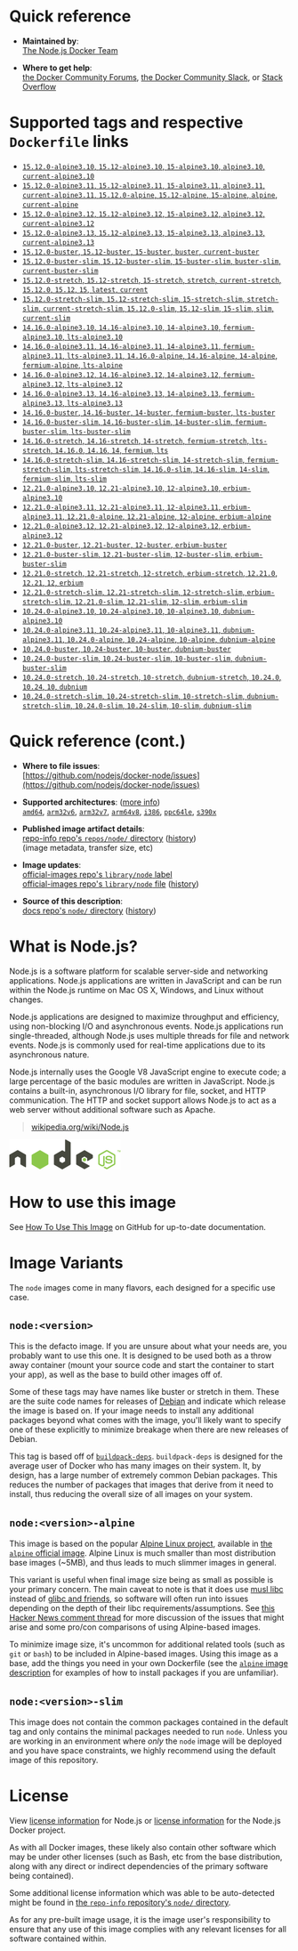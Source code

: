 <!--

********************************************************************************

WARNING:

    DO NOT EDIT "node/README.md"

    IT IS AUTO-GENERATED

    (from the other files in "node/" combined with a set of templates)

********************************************************************************

-->

# Quick reference

-	**Maintained by**:  
	[The Node.js Docker Team](https://github.com/nodejs/docker-node)

-	**Where to get help**:  
	[the Docker Community Forums](https://forums.docker.com/), [the Docker Community Slack](https://dockr.ly/slack), or [Stack Overflow](https://stackoverflow.com/search?tab=newest&q=docker)

# Supported tags and respective `Dockerfile` links

-	[`15.12.0-alpine3.10`, `15.12-alpine3.10`, `15-alpine3.10`, `alpine3.10`, `current-alpine3.10`](https://github.com/nodejs/docker-node/blob/769695552abd81267f562517b40407c64039e36a/15/alpine3.10/Dockerfile)
-	[`15.12.0-alpine3.11`, `15.12-alpine3.11`, `15-alpine3.11`, `alpine3.11`, `current-alpine3.11`, `15.12.0-alpine`, `15.12-alpine`, `15-alpine`, `alpine`, `current-alpine`](https://github.com/nodejs/docker-node/blob/769695552abd81267f562517b40407c64039e36a/15/alpine3.11/Dockerfile)
-	[`15.12.0-alpine3.12`, `15.12-alpine3.12`, `15-alpine3.12`, `alpine3.12`, `current-alpine3.12`](https://github.com/nodejs/docker-node/blob/769695552abd81267f562517b40407c64039e36a/15/alpine3.12/Dockerfile)
-	[`15.12.0-alpine3.13`, `15.12-alpine3.13`, `15-alpine3.13`, `alpine3.13`, `current-alpine3.13`](https://github.com/nodejs/docker-node/blob/769695552abd81267f562517b40407c64039e36a/15/alpine3.13/Dockerfile)
-	[`15.12.0-buster`, `15.12-buster`, `15-buster`, `buster`, `current-buster`](https://github.com/nodejs/docker-node/blob/769695552abd81267f562517b40407c64039e36a/15/buster/Dockerfile)
-	[`15.12.0-buster-slim`, `15.12-buster-slim`, `15-buster-slim`, `buster-slim`, `current-buster-slim`](https://github.com/nodejs/docker-node/blob/769695552abd81267f562517b40407c64039e36a/15/buster-slim/Dockerfile)
-	[`15.12.0-stretch`, `15.12-stretch`, `15-stretch`, `stretch`, `current-stretch`, `15.12.0`, `15.12`, `15`, `latest`, `current`](https://github.com/nodejs/docker-node/blob/769695552abd81267f562517b40407c64039e36a/15/stretch/Dockerfile)
-	[`15.12.0-stretch-slim`, `15.12-stretch-slim`, `15-stretch-slim`, `stretch-slim`, `current-stretch-slim`, `15.12.0-slim`, `15.12-slim`, `15-slim`, `slim`, `current-slim`](https://github.com/nodejs/docker-node/blob/769695552abd81267f562517b40407c64039e36a/15/stretch-slim/Dockerfile)
-	[`14.16.0-alpine3.10`, `14.16-alpine3.10`, `14-alpine3.10`, `fermium-alpine3.10`, `lts-alpine3.10`](https://github.com/nodejs/docker-node/blob/6e7d6511aba22da645ec21bd157a369a78794e6c/14/alpine3.10/Dockerfile)
-	[`14.16.0-alpine3.11`, `14.16-alpine3.11`, `14-alpine3.11`, `fermium-alpine3.11`, `lts-alpine3.11`, `14.16.0-alpine`, `14.16-alpine`, `14-alpine`, `fermium-alpine`, `lts-alpine`](https://github.com/nodejs/docker-node/blob/6e7d6511aba22da645ec21bd157a369a78794e6c/14/alpine3.11/Dockerfile)
-	[`14.16.0-alpine3.12`, `14.16-alpine3.12`, `14-alpine3.12`, `fermium-alpine3.12`, `lts-alpine3.12`](https://github.com/nodejs/docker-node/blob/6e7d6511aba22da645ec21bd157a369a78794e6c/14/alpine3.12/Dockerfile)
-	[`14.16.0-alpine3.13`, `14.16-alpine3.13`, `14-alpine3.13`, `fermium-alpine3.13`, `lts-alpine3.13`](https://github.com/nodejs/docker-node/blob/6e7d6511aba22da645ec21bd157a369a78794e6c/14/alpine3.13/Dockerfile)
-	[`14.16.0-buster`, `14.16-buster`, `14-buster`, `fermium-buster`, `lts-buster`](https://github.com/nodejs/docker-node/blob/6e7d6511aba22da645ec21bd157a369a78794e6c/14/buster/Dockerfile)
-	[`14.16.0-buster-slim`, `14.16-buster-slim`, `14-buster-slim`, `fermium-buster-slim`, `lts-buster-slim`](https://github.com/nodejs/docker-node/blob/6e7d6511aba22da645ec21bd157a369a78794e6c/14/buster-slim/Dockerfile)
-	[`14.16.0-stretch`, `14.16-stretch`, `14-stretch`, `fermium-stretch`, `lts-stretch`, `14.16.0`, `14.16`, `14`, `fermium`, `lts`](https://github.com/nodejs/docker-node/blob/6e7d6511aba22da645ec21bd157a369a78794e6c/14/stretch/Dockerfile)
-	[`14.16.0-stretch-slim`, `14.16-stretch-slim`, `14-stretch-slim`, `fermium-stretch-slim`, `lts-stretch-slim`, `14.16.0-slim`, `14.16-slim`, `14-slim`, `fermium-slim`, `lts-slim`](https://github.com/nodejs/docker-node/blob/6e7d6511aba22da645ec21bd157a369a78794e6c/14/stretch-slim/Dockerfile)
-	[`12.21.0-alpine3.10`, `12.21-alpine3.10`, `12-alpine3.10`, `erbium-alpine3.10`](https://github.com/nodejs/docker-node/blob/6e7d6511aba22da645ec21bd157a369a78794e6c/12/alpine3.10/Dockerfile)
-	[`12.21.0-alpine3.11`, `12.21-alpine3.11`, `12-alpine3.11`, `erbium-alpine3.11`, `12.21.0-alpine`, `12.21-alpine`, `12-alpine`, `erbium-alpine`](https://github.com/nodejs/docker-node/blob/6e7d6511aba22da645ec21bd157a369a78794e6c/12/alpine3.11/Dockerfile)
-	[`12.21.0-alpine3.12`, `12.21-alpine3.12`, `12-alpine3.12`, `erbium-alpine3.12`](https://github.com/nodejs/docker-node/blob/6e7d6511aba22da645ec21bd157a369a78794e6c/12/alpine3.12/Dockerfile)
-	[`12.21.0-buster`, `12.21-buster`, `12-buster`, `erbium-buster`](https://github.com/nodejs/docker-node/blob/6e7d6511aba22da645ec21bd157a369a78794e6c/12/buster/Dockerfile)
-	[`12.21.0-buster-slim`, `12.21-buster-slim`, `12-buster-slim`, `erbium-buster-slim`](https://github.com/nodejs/docker-node/blob/6e7d6511aba22da645ec21bd157a369a78794e6c/12/buster-slim/Dockerfile)
-	[`12.21.0-stretch`, `12.21-stretch`, `12-stretch`, `erbium-stretch`, `12.21.0`, `12.21`, `12`, `erbium`](https://github.com/nodejs/docker-node/blob/6e7d6511aba22da645ec21bd157a369a78794e6c/12/stretch/Dockerfile)
-	[`12.21.0-stretch-slim`, `12.21-stretch-slim`, `12-stretch-slim`, `erbium-stretch-slim`, `12.21.0-slim`, `12.21-slim`, `12-slim`, `erbium-slim`](https://github.com/nodejs/docker-node/blob/6e7d6511aba22da645ec21bd157a369a78794e6c/12/stretch-slim/Dockerfile)
-	[`10.24.0-alpine3.10`, `10.24-alpine3.10`, `10-alpine3.10`, `dubnium-alpine3.10`](https://github.com/nodejs/docker-node/blob/6e7d6511aba22da645ec21bd157a369a78794e6c/10/alpine3.10/Dockerfile)
-	[`10.24.0-alpine3.11`, `10.24-alpine3.11`, `10-alpine3.11`, `dubnium-alpine3.11`, `10.24.0-alpine`, `10.24-alpine`, `10-alpine`, `dubnium-alpine`](https://github.com/nodejs/docker-node/blob/6e7d6511aba22da645ec21bd157a369a78794e6c/10/alpine3.11/Dockerfile)
-	[`10.24.0-buster`, `10.24-buster`, `10-buster`, `dubnium-buster`](https://github.com/nodejs/docker-node/blob/6e7d6511aba22da645ec21bd157a369a78794e6c/10/buster/Dockerfile)
-	[`10.24.0-buster-slim`, `10.24-buster-slim`, `10-buster-slim`, `dubnium-buster-slim`](https://github.com/nodejs/docker-node/blob/6e7d6511aba22da645ec21bd157a369a78794e6c/10/buster-slim/Dockerfile)
-	[`10.24.0-stretch`, `10.24-stretch`, `10-stretch`, `dubnium-stretch`, `10.24.0`, `10.24`, `10`, `dubnium`](https://github.com/nodejs/docker-node/blob/6e7d6511aba22da645ec21bd157a369a78794e6c/10/stretch/Dockerfile)
-	[`10.24.0-stretch-slim`, `10.24-stretch-slim`, `10-stretch-slim`, `dubnium-stretch-slim`, `10.24.0-slim`, `10.24-slim`, `10-slim`, `dubnium-slim`](https://github.com/nodejs/docker-node/blob/6e7d6511aba22da645ec21bd157a369a78794e6c/10/stretch-slim/Dockerfile)

# Quick reference (cont.)

-	**Where to file issues**:  
	[https://github.com/nodejs/docker-node/issues](https://github.com/nodejs/docker-node/issues)

-	**Supported architectures**: ([more info](https://github.com/docker-library/official-images#architectures-other-than-amd64))  
	[`amd64`](https://hub.docker.com/r/amd64/node/), [`arm32v6`](https://hub.docker.com/r/arm32v6/node/), [`arm32v7`](https://hub.docker.com/r/arm32v7/node/), [`arm64v8`](https://hub.docker.com/r/arm64v8/node/), [`i386`](https://hub.docker.com/r/i386/node/), [`ppc64le`](https://hub.docker.com/r/ppc64le/node/), [`s390x`](https://hub.docker.com/r/s390x/node/)

-	**Published image artifact details**:  
	[repo-info repo's `repos/node/` directory](https://github.com/docker-library/repo-info/blob/master/repos/node) ([history](https://github.com/docker-library/repo-info/commits/master/repos/node))  
	(image metadata, transfer size, etc)

-	**Image updates**:  
	[official-images repo's `library/node` label](https://github.com/docker-library/official-images/issues?q=label%3Alibrary%2Fnode)  
	[official-images repo's `library/node` file](https://github.com/docker-library/official-images/blob/master/library/node) ([history](https://github.com/docker-library/official-images/commits/master/library/node))

-	**Source of this description**:  
	[docs repo's `node/` directory](https://github.com/docker-library/docs/tree/master/node) ([history](https://github.com/docker-library/docs/commits/master/node))

# What is Node.js?

Node.js is a software platform for scalable server-side and networking applications. Node.js applications are written in JavaScript and can be run within the Node.js runtime on Mac OS X, Windows, and Linux without changes.

Node.js applications are designed to maximize throughput and efficiency, using non-blocking I/O and asynchronous events. Node.js applications run single-threaded, although Node.js uses multiple threads for file and network events. Node.js is commonly used for real-time applications due to its asynchronous nature.

Node.js internally uses the Google V8 JavaScript engine to execute code; a large percentage of the basic modules are written in JavaScript. Node.js contains a built-in, asynchronous I/O library for file, socket, and HTTP communication. The HTTP and socket support allows Node.js to act as a web server without additional software such as Apache.

> [wikipedia.org/wiki/Node.js](https://en.wikipedia.org/wiki/Node.js)

![logo](https://raw.githubusercontent.com/docker-library/docs/01c12653951b2fe592c1f93a13b4e289ada0e3a1/node/logo.png)

# How to use this image

See [How To Use This Image](https://github.com/nodejs/docker-node/blob/master/README.md#how-to-use-this-image) on GitHub for up-to-date documentation.

# Image Variants

The `node` images come in many flavors, each designed for a specific use case.

## `node:<version>`

This is the defacto image. If you are unsure about what your needs are, you probably want to use this one. It is designed to be used both as a throw away container (mount your source code and start the container to start your app), as well as the base to build other images off of.

Some of these tags may have names like buster or stretch in them. These are the suite code names for releases of [Debian](https://wiki.debian.org/DebianReleases) and indicate which release the image is based on. If your image needs to install any additional packages beyond what comes with the image, you'll likely want to specify one of these explicitly to minimize breakage when there are new releases of Debian.

This tag is based off of [`buildpack-deps`](https://hub.docker.com/_/buildpack-deps/). `buildpack-deps` is designed for the average user of Docker who has many images on their system. It, by design, has a large number of extremely common Debian packages. This reduces the number of packages that images that derive from it need to install, thus reducing the overall size of all images on your system.

## `node:<version>-alpine`

This image is based on the popular [Alpine Linux project](https://alpinelinux.org), available in [the `alpine` official image](https://hub.docker.com/_/alpine). Alpine Linux is much smaller than most distribution base images (~5MB), and thus leads to much slimmer images in general.

This variant is useful when final image size being as small as possible is your primary concern. The main caveat to note is that it does use [musl libc](https://musl.libc.org) instead of [glibc and friends](https://www.etalabs.net/compare_libcs.html), so software will often run into issues depending on the depth of their libc requirements/assumptions. See [this Hacker News comment thread](https://news.ycombinator.com/item?id=10782897) for more discussion of the issues that might arise and some pro/con comparisons of using Alpine-based images.

To minimize image size, it's uncommon for additional related tools (such as `git` or `bash`) to be included in Alpine-based images. Using this image as a base, add the things you need in your own Dockerfile (see the [`alpine` image description](https://hub.docker.com/_/alpine/) for examples of how to install packages if you are unfamiliar).

## `node:<version>-slim`

This image does not contain the common packages contained in the default tag and only contains the minimal packages needed to run `node`. Unless you are working in an environment where *only* the `node` image will be deployed and you have space constraints, we highly recommend using the default image of this repository.

# License

View [license information](https://github.com/nodejs/node/blob/master/LICENSE) for Node.js or [license information](https://github.com/nodejs/docker-node/blob/master/LICENSE) for the Node.js Docker project.

As with all Docker images, these likely also contain other software which may be under other licenses (such as Bash, etc from the base distribution, along with any direct or indirect dependencies of the primary software being contained).

Some additional license information which was able to be auto-detected might be found in [the `repo-info` repository's `node/` directory](https://github.com/docker-library/repo-info/tree/master/repos/node).

As for any pre-built image usage, it is the image user's responsibility to ensure that any use of this image complies with any relevant licenses for all software contained within.
